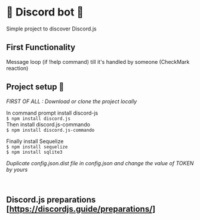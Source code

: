 # :robot: Discord bot :robot:<br>
Simple project to discover Discord.js <br>

## First Functionality 
Message loop (if !help command) till it's handled by someone (CheckMark reaction)

## Project setup :wrench:

*FIRST OF ALL : Download or clone the project locally*<br>

In command prompt install discord-js <br>
``$ npm install discord.js``<br>
Then install discord.js-commando <br>
``$ npm install discord.js-commando``<br>

Finally install Sequelize <br>
``$ npm install sequelize``<br>
``$ npm install sqlite3``<br>


*Duplicate config.json.dist file in config.json and change the value of TOKEN by yours*

<br>


## Discord.js preparations [https://discordjs.guide/preparations/]
